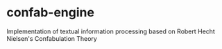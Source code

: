 confab-engine
=============

Implementation of textual information processing based on Robert Hecht Nielsen's Confabulation Theory
